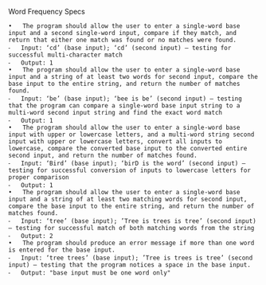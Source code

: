 Word Frequency Specs

	•	The program should allow the user to enter a single-word base input and a second single-word input, compare if they match, and return that either one match was found or no matches were found.
	⁃	Input: ‘cd’ (base input); ‘cd’ (second input) — testing for successful multi-character match
	⁃	Output: 1
	•	The program should allow the user to enter a single-word base input and a string of at least two words for second input, compare the base input to the entire string, and return the number of matches found.
	⁃	Input: ‘be’ (base input); ‘bee is be’ (second input) — testing that the program can compare a single-word base input string to a multi-word second input string and find the exact word match
	⁃	Output: 1
	•	The program should allow the user to enter a single-word base input with upper or lowercase letters, and a multi-word string second input with upper or lowercase letters, convert all inputs to lowercase, compare the converted base input to the converted entire second input, and return the number of matches found.
	⁃	Input: ‘Bird’ (base input); ‘birD is the word’ (second input) — testing for successful conversion of inputs to lowercase letters for proper comparison
	⁃	Output: 1
	•	The program should allow the user to enter a single-word base input and a string of at least two matching words for second input, compare the base input to the entire string, and return the number of matches found.
	⁃	Input: ‘tree’ (base input); ’Tree is trees is tree’ (second input) — testing for successful match of both matching words from the string
	⁃	Output: 2
	•	The program should produce an error message if more than one word is entered for the base input.
	⁃	Input: ‘tree trees’ (base input); ’Tree is trees is tree’ (second input) — testing that the program notices a space in the base input.
	⁃	Output: "base input must be one word only"
